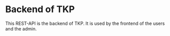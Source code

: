 # Backend of TKP

This REST-API is the backend of TKP. It is used by the frontend of the users and the admin.